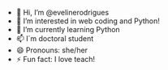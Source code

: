 - 👋 Hi, I’m @evelinerodrigues
- 👀 I’m interested in web coding and Python!
- 🌱 I’m currently learning Python
- 📫 I´m doctoral student
- 😄 Pronouns: she/her
- ⚡ Fun fact: I love teach!

<!---
evelinerodrigues/evelinerodrigues is a ✨ special ✨ repository because its `README.md` (this file) appears on your GitHub profile.
You can click the Preview link to take a look at your changes.
--->
